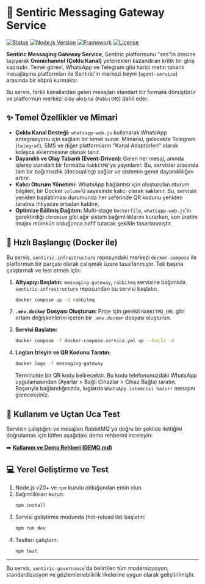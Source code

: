 # 💬 Sentiric Messaging Gateway Service

[![Status](https://img.shields.io/badge/status-active-success.svg)]()
[![Node.js Version](https://img.shields.io/badge/node-20.x-green.svg)](https://nodejs.org/)
[![Framework](https://img.shields.io/badge/framework-Node.js-blueviolet.svg)]()
[![License](https://img.shields.io/badge/license-UNLICENSED-lightgrey.svg)]()

**Sentiric Messaging Gateway Service**, Sentiric platformunu "ses"in ötesine taşıyarak **Omnichannel (Çoklu Kanal)** yetenekleri kazandıran kritik bir giriş kapısıdır. Temel görevi, WhatsApp ve Telegram gibi harici metin tabanlı mesajlaşma platformları ile Sentiric'in merkezi beyni (`agent-service`) arasında bir köprü kurmaktır.

Bu servis, farklı kanallardan gelen mesajları standart bir formata dönüştürür ve platformun merkezi olay akışına (`RabbitMQ`) dahil eder.

## ✨ Temel Özellikler ve Mimari

*   **Çoklu Kanal Desteği:** `whatsapp-web.js` kullanarak WhatsApp entegrasyonu için sağlam bir temel sunar. Mimarisi, gelecekte Telegram (`telegraf`), SMS ve diğer platformların "Kanal Adaptörleri" olarak kolayca eklenmesine olanak tanır.
*   **Dayanıklı ve Olay Tabanlı (Event-Driven):** Gelen her mesaj, anında işlenip standart bir formatta `RabbitMQ`'ya yayınlanır. Bu, servisler arasında tam bir bağımsızlık (decoupling) sağlar ve sistemin genel dayanıklılığını artırır.
*   **Kalıcı Oturum Yönetimi:** WhatsApp bağlantısı için oluşturulan oturum bilgileri, bir Docker `volume`'ü sayesinde kalıcı olarak saklanır. Bu, servisin yeniden başlatılması durumunda her seferinde QR kodunu yeniden taratma ihtiyacını ortadan kaldırır.
*   **Optimize Edilmiş Dağıtım:** Multi-stage `Dockerfile`, `whatsapp-web.js`'in gerektirdiği `chromium` gibi ağır sistem bağımlılıklarını kurarken, son üretim imajını mümkün olduğunca hafif tutacak şekilde tasarlanmıştır.

## 🚀 Hızlı Başlangıç (Docker ile)

Bu servis, `sentiric-infrastructure` reposundaki merkezi `docker-compose` ile platformun bir parçası olarak çalışmak üzere tasarlanmıştır. Tek başına çalıştırmak ve test etmek için:

1.  **Altyapıyı Başlatın:** `messaging-gateway`, `rabbitmq` servisine bağımlıdır. `sentiric-infrastructure` reposundan bu servisi başlatın.
    ```bash
    docker compose up -d rabbitmq
    ```

2.  **`.env.docker` Dosyası Oluşturun:**
    Proje için gerekli `RABBITMQ_URL` gibi ortam değişkenlerini içeren bir `.env.docker` dosyası oluşturun.

3.  **Servisi Başlatın:**
    ```bash
    docker compose -f docker-compose.service.yml up --build -d
    ```

4.  **Logları İzleyin ve QR Kodunu Taratın:**
    ```bash
    docker logs -f messaging-gateway
    ```
    Terminalde bir QR kodu belirecektir. Bu kodu telefonunuzdaki WhatsApp uygulamasından (Ayarlar > Bağlı Cihazlar > Cihaz Bağla) taratın. Başarıyla bağlandığınızda, loglarda `WhatsApp istemcisi hazır!` mesajını göreceksiniz.

## 🤖 Kullanım ve Uçtan Uca Test

Servisin çalıştığını ve mesajları RabbitMQ'ya doğru bir şekilde ilettiğini doğrulamak için lütfen aşağıdaki demo rehberini inceleyin:

➡️ **[Kullanım ve Demo Rehberi (DEMO.md)](DEMO.md)**

## 💻 Yerel Geliştirme ve Test

1.  Node.js v20+ ve `npm` kurulu olduğundan emin olun.
2.  Bağımlılıkları kurun:
    ```bash
    npm install
    ```
3.  Servisi geliştirme modunda (hot-reload ile) başlatın:
    ```bash
    npm run dev
    ```
4.  Testleri çalıştırın:
    ```bash
    npm test
    ```
---
Bu servis, `sentiric-governance`'da belirtilen tüm modernizasyon, standardizasyon ve gözlemlenebilirlik ilkelerine uygun olarak geliştirilmiştir.